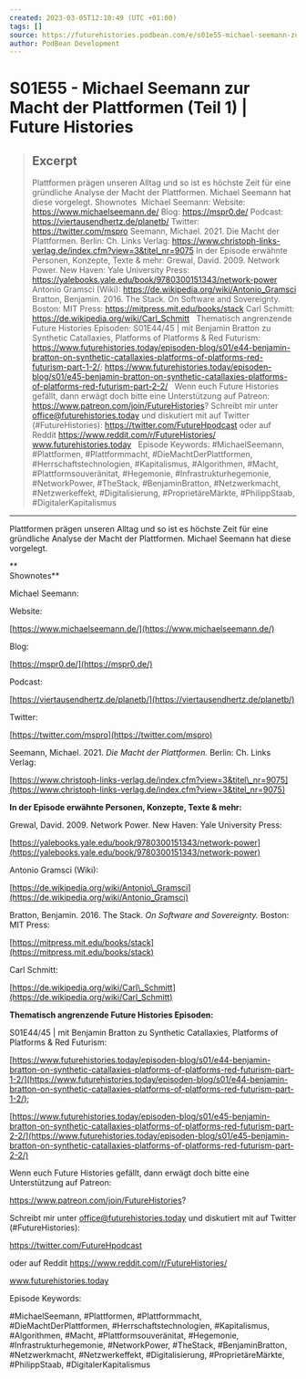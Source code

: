 ```yaml
---
created: 2023-03-05T12:10:49 (UTC +01:00)
tags: []
source: https://futurehistories.podbean.com/e/s01e55-michael-seemann-zur-macht-der-plattformen/
author: PodBean Development
---
```


# S01E55 - Michael Seemann zur Macht der Plattformen (Teil 1) | Future Histories

> ## Excerpt
> Plattformen prägen unseren Alltag und so ist es höchste Zeit für eine gründliche Analyse der Macht der Plattformen. Michael Seemann hat diese vorgelegt.
Shownotes 
Michael Seemann:
Website:
https://www.michaelseemann.de/
Blog:
https://mspr0.de/
Podcast:
https://viertausendhertz.de/planetb/
Twitter:
https://twitter.com/mspro
Seemann, Michael. 2021. Die Macht der Plattformen. Berlin: Ch. Links Verlag:
https://www.christoph-links-verlag.de/index.cfm?view=3&titel_nr=9075
In der Episode erwähnte Personen, Konzepte, Texte & mehr:
Grewal, David. 2009. Network Power. New Haven: Yale University Press:
https://yalebooks.yale.edu/book/9780300151343/network-power
Antonio Gramsci (Wiki):
https://de.wikipedia.org/wiki/Antonio_Gramsci
Bratton, Benjamin. 2016. The Stack. On Software and Sovereignty. Boston: MIT Press:
https://mitpress.mit.edu/books/stack
Carl Schmitt:
https://de.wikipedia.org/wiki/Carl_Schmitt
 
Thematisch angrenzende Future Histories Episoden:
S01E44/45 | mit Benjamin Bratton zu Synthetic Catallaxies, Platforms of Platforms & Red Futurism:
https://www.futurehistories.today/episoden-blog/s01/e44-benjamin-bratton-on-synthetic-catallaxies-platforms-of-platforms-red-futurism-part-1-2/;
https://www.futurehistories.today/episoden-blog/s01/e45-benjamin-bratton-on-synthetic-catallaxies-platforms-of-platforms-red-futurism-part-2-2/
 
Wenn euch Future Histories gefällt, dann erwägt doch bitte eine Unterstützung auf Patreon:
https://www.patreon.com/join/FutureHistories?
Schreibt mir unter office@futurehistories.today und diskutiert mit auf Twitter (#FutureHistories):
https://twitter.com/FutureHpodcast
oder auf Reddit https://www.reddit.com/r/FutureHistories/
www.futurehistories.today
 
Episode Keywords:
#MichaelSeemann, #Plattformen, #Plattformmacht, #DieMachtDerPlattformen, #Herrschaftstechnologien, #Kapitalismus, #Algorithmen, #Macht, #Plattformsouveränitat, #Hegemonie, #Infrastrukturhegemonie, #NetworkPower, #TheStack, #BenjaminBratton, #Netzwerkmacht, #Netzwerkeffekt, #Digitalisierung, #ProprietäreMärkte, #PhilippStaab, #DigitalerKapitalismus

---
Plattformen prägen unseren Alltag und so ist es höchste Zeit für eine gründliche Analyse der Macht der Plattformen. Michael Seemann hat diese vorgelegt.

**  
Shownotes** 

Michael Seemann:

Website:

[https://www.michaelseemann.de/](https://www.michaelseemann.de/)

  
Blog:

[https://mspr0.de/](https://mspr0.de/)

  
Podcast:

[https://viertausendhertz.de/planetb/](https://viertausendhertz.de/planetb/)

  
Twitter:

[https://twitter.com/mspro](https://twitter.com/mspro)

  
Seemann, Michael. 2021. _Die Macht der Plattformen._ Berlin: Ch. Links Verlag:

[https://www.christoph-links-verlag.de/index.cfm?view=3&titel\_nr=9075](https://www.christoph-links-verlag.de/index.cfm?view=3&titel_nr=9075)

  
**In der Episode erwähnte Personen, Konzepte, Texte & mehr:**

Grewal, David. 2009. Network Power. New Haven: Yale University Press:

[https://yalebooks.yale.edu/book/9780300151343/network-power](https://yalebooks.yale.edu/book/9780300151343/network-power)

  
Antonio Gramsci (Wiki):

[https://de.wikipedia.org/wiki/Antonio\_Gramsci](https://de.wikipedia.org/wiki/Antonio_Gramsci)

  
Bratton, Benjamin. 2016. The Stack. _On Software and Sovereignty._ Boston: MIT Press:

[https://mitpress.mit.edu/books/stack](https://mitpress.mit.edu/books/stack)

  
Carl Schmitt:

[https://de.wikipedia.org/wiki/Carl\_Schmitt](https://de.wikipedia.org/wiki/Carl_Schmitt)

**Thematisch angrenzende Future Histories Episoden:**

S01E44/45 | mit Benjamin Bratton zu Synthetic Catallaxies, Platforms of Platforms & Red Futurism:

[https://www.futurehistories.today/episoden-blog/s01/e44-benjamin-bratton-on-synthetic-catallaxies-platforms-of-platforms-red-futurism-part-1-2/](https://www.futurehistories.today/episoden-blog/s01/e44-benjamin-bratton-on-synthetic-catallaxies-platforms-of-platforms-red-futurism-part-1-2/);

[https://www.futurehistories.today/episoden-blog/s01/e45-benjamin-bratton-on-synthetic-catallaxies-platforms-of-platforms-red-futurism-part-2-2/](https://www.futurehistories.today/episoden-blog/s01/e45-benjamin-bratton-on-synthetic-catallaxies-platforms-of-platforms-red-futurism-part-2-2/)

Wenn euch Future Histories gefällt, dann erwägt doch bitte eine Unterstützung auf Patreon:

https://www.patreon.com/join/FutureHistories?

Schreibt mir unter office@futurehistories.today und diskutiert mit auf Twitter (#FutureHistories):

https://twitter.com/FutureHpodcast

oder auf Reddit https://www.reddit.com/r/FutureHistories/

www.futurehistories.today

Episode Keywords:

#MichaelSeemann, #Plattformen, #Plattformmacht, #DieMachtDerPlattformen, #Herrschaftstechnologien, #Kapitalismus, #Algorithmen, #Macht, #Plattformsouveränitat, #Hegemonie, #Infrastrukturhegemonie, #NetworkPower, #TheStack, #BenjaminBratton, #Netzwerkmacht, #Netzwerkeffekt, #Digitalisierung, #ProprietäreMärkte, #PhilippStaab, #DigitalerKapitalismus
